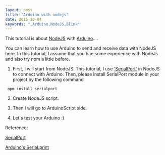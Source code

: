 ```yaml
---
layout: post
title: "Arduino with nodejs"
date: 2015-10-04
keywords: ",Arduino,NodeJS,Blink"
---
```


This tutorial is about [NodeJS](https://nodejs.org/en/) with [Arduino](https://www.arduino.cc/)....

You can learn how to use Arduino to send and receive data with NodeJS here.
In this tutorial, I assume that you hae some experience with NodeJs and also try npm a little before.

1. First, I will start from NodeJS. This tutorial, I use ['SerialPort'](https://www.npmjs.com/package/serialport) in NodeJS to connect with Arduino.
Then, please install SerialPort module in your project by the following command

```shell
 npm install serialport
```

2. Create NodeJS script.

<script src="https://gist.github.com/auycro/71210f1787be4c228e8e.js"></script>

3. Then I will go to ArduinoScript side.

<script src="https://gist.github.com/auycro/66ad03add77505ba442c.js"></script>

4. Let's test your Arduino :)

Reference:

[SerialPort](https://www.npmjs.com/package/serialport)

[Arduino's Serial.print](https://www.arduino.cc/en/Serial/Print)
